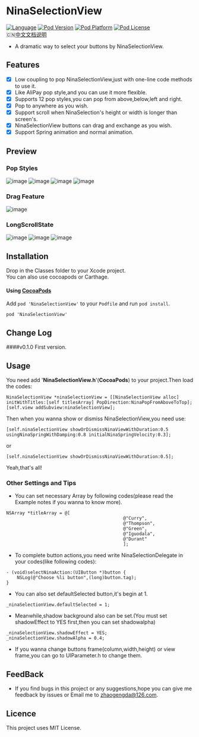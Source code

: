 # NinaSelectionView
[![Language](https://img.shields.io/badge/Language-%20Objective--C%20-orange.svg)](https://img.shields.io/badge/Language-%20Objective--C%20-orange.svg)
[![Pod Version](http://img.shields.io/cocoapods/v/NinaSelectionView.svg?style=flat)](http://cocoadocs.org/docsets/NinaSelectionView/)
[![Pod Platform](http://img.shields.io/cocoapods/p/NinaSelectionView.svg?style=flat)](http://cocoadocs.org/docsets/NinaSelectionView/)
[![Pod License](http://img.shields.io/cocoapods/l/NinaSelectionView.svg?style=flat)](https://www.apache.org/licenses/LICENSE-2.0.html)<br />
🇨🇳[中文文档说明](待完善)
* A dramatic way to select your buttons by NinaSelectionView.

## Features
- [x] Low coupling to pop NinaSelectionView,just with one-line code methods to use it. 
- [x] Like AliPay pop style,and you can use it more flexible.
- [x] Supports 12 pop styles,you can pop from above,below,left and right. 
- [x] Pop to anywhere as you wish.
- [x] Support scroll when NinaSelection's height or width is longer than screen's.
- [x] NinaSelectionView buttons can drag and exchange as you wish.
- [x] Support Spring animation and normal animation.

## Preview
### Pop Styles
![image](https://github.com/RamWire/NinaPagerView/blob/master/Example/Gifs/NinaSelectionViewAbove.gif)
![image](https://github.com/RamWire/NinaPagerView/blob/master/Example/Gifs/NinaSelectionViewBelow.gif)
![image](https://github.com/RamWire/NinaPagerView/blob/master/Example/Gifs/NinaSelectionViewLeft.gif)
![image](https://github.com/RamWire/NinaPagerView/blob/master/Example/Gifs/NinaSelectionViewRight.gif)
### Drag Feature
![image](https://github.com/RamWire/NinaPagerView/blob/master/Example/Gifs/NinaSelectionViewDrag.gif)
### LongScrollState
![image](https://github.com/RamWire/NinaPagerView/blob/master/Example/Gifs/NinaSelectionViewHorizontal.gif)
![image](https://github.com/RamWire/NinaPagerView/blob/master/Example/Gifs/NinaSelectionViewVertical.gif)
![image](https://github.com/RamWire/NinaPagerView/blob/master/Example/Gifs/NinaSelectionViewScroll.gif)

## Installation

Drop in the Classes folder to your Xcode project.  
You can also use cocoapods or Carthage.

#### Using [CocoaPods](http://cocoapods.org/)

Add `pod 'NinaSelectionView'` to your `Podfile` and run `pod install`.

```
pod 'NinaSelectionView'
```

## Change Log
####v0.1.0
First version.

## Usage
You need add '**NinaSelectionView.h**'(**CocoaPods**) to your project.Then load the codes:
```objc
NinaSelectionView *ninaSelectionView = [[NinaSelectionView alloc] initWithTitles:[self titlesArray] PopDirection:NinaPopFromAboveToTop];
[self.view addSubview:ninaSelectionView];
```
Then when you wanna show or dismiss NinaSelectionView,you need use:
```objc
[self.ninaSelectionView showOrDismissNinaViewWithDuration:0.5 usingNinaSpringWithDamping:0.8 initialNinaSpringVelocity:0.3];
```
or
```objc
[self.ninaSelectionView showOrDismissNinaViewWithDuration:0.5];
```
Yeah,that's all!

### Other Settings and Tips
* You can set necessary Array by following codes(please read the Example notes if you wanna to know more).
```objc
NSArray *titleArray = @[
                                            @"Curry",
                                            @"Thompson",
                                            @"Green",
                                            @"Iguodala",
                                            @"Durant"
                                            ];
```
* To complete button actions,you need write NinaSelectionDelegate in your codes(like following codes):
```objc
- (void)selectNinaAction:(UIButton *)button {
    NSLog(@"Choose %li button",(long)button.tag);
}
```
* You can also set defaultSelected button,it's begin at 1.
```objc
_ninaSelectionView.defaultSelected = 1;
```
* Meanwhile,shadow background also can be set.(You must set shadowEffect to YES first,then you can set shadowalpha)
```objc
_ninaSelectionView.shadowEffect = YES;
_ninaSelectionView.shadowAlpha = 0.4;
```
* If you wanna change buttons frame(column,width,height) or view frame,you can go to UIParameter.h to change them.

## FeedBack
* If you find bugs in this project or any suggestions,hope you can give me feedback by issues or Email me to zhaogengda@126.com.

## Licence

This project uses MIT License.